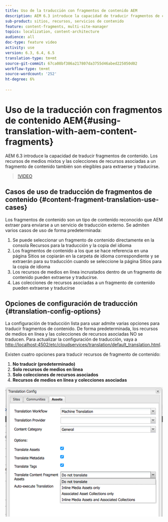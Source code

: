 ```yaml
---
title: Uso de la traducción con fragmentos de contenido AEM
description: AEM 6.3 introduce la capacidad de traducir fragmentos de contenido. Los recursos de medios mixtos y las colecciones de recursos asociadas a un fragmento de contenido también son elegibles para extraerse y traducirse.
sub-product: sitios, recursos, servicios de contenido
feature: content-fragments, multi-site-manager
topics: localization, content-architecture
audience: all
doc-type: feature video
activity: use
version: 6.3, 6.4, 6.5
translation-type: tm+mt
source-git-commit: 67ca08bf386a217807da3755d46abed225050d02
workflow-type: tm+mt
source-wordcount: '252'
ht-degree: 6%

---
```



# Uso de la traducción con fragmentos de contenido AEM{#using-translation-with-aem-content-fragments}

AEM 6.3 introduce la capacidad de traducir fragmentos de contenido. Los recursos de medios mixtos y las colecciones de recursos asociadas a un fragmento de contenido también son elegibles para extraerse y traducirse.

>[!VIDEO](https://video.tv.adobe.com/v/18131/?quality=9&learn=on)

## Casos de uso de traducción de fragmentos de contenido {#content-fragment-translation-use-cases}

Los fragmentos de contenido son un tipo de contenido reconocido que AEM extraer para enviarse a un servicio de traducción externo. Se admiten varios casos de uso de forma predeterminada:

1. Se puede seleccionar un fragmento de contenido directamente en la consola Recursos para la traducción y la copia del idioma
2. Los fragmentos de contenido a los que se hace referencia en una página Sitios se copiarán en la carpeta de idioma correspondiente y se extraerán para su traducción cuando se seleccione la página Sitios para la copia de idioma
3. Los recursos de medios en línea incrustados dentro de un fragmento de contenido pueden extraerse y traducirse.
4. Las colecciones de recursos asociadas a un fragmento de contenido pueden extraerse y traducirse

## Opciones de configuración de traducción {#translation-config-options}

La configuración de traducción lista para usar admite varias opciones para traducir fragmentos de contenido. De forma predeterminada, los recursos de medios en línea y las colecciones de recursos asociadas NO se traducen. Para actualizar la configuración de traducción, vaya a [http://localhost:4502/etc/cloudservices/translation/default_translation.html](http://localhost:4502/etc/cloudservices/translation/default_translation.html).

Existen cuatro opciones para traducir recursos de fragmento de contenido:

1. **No traducir (predeterminado)**
2. **Solo recursos de medios en línea**
3. **Solo colecciones de recursos asociados**
4. **Recursos de medios en línea y colecciones asociadas**

![Configuración de traducción](assets/classic-ui-dialog.png)
